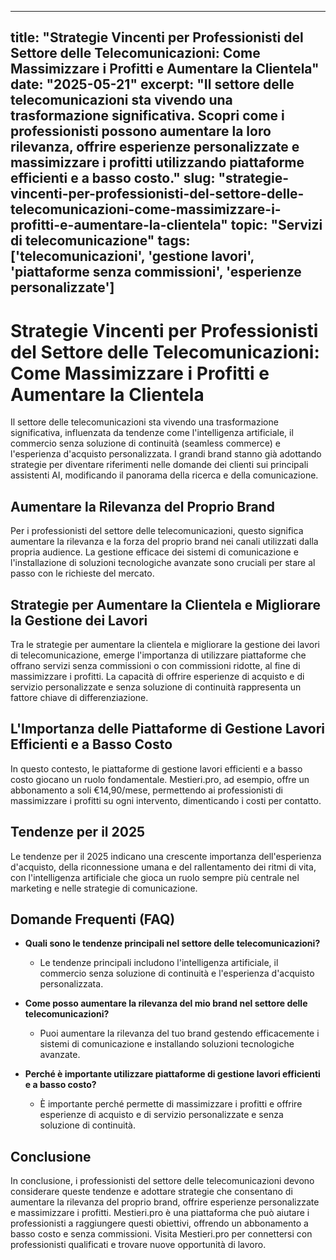 
---
title: "Strategie Vincenti per Professionisti del Settore delle Telecomunicazioni: Come Massimizzare i Profitti e Aumentare la Clientela"
date: "2025-05-21"
excerpt: "Il settore delle telecomunicazioni sta vivendo una trasformazione significativa. Scopri come i professionisti possono aumentare la loro rilevanza, offrire esperienze personalizzate e massimizzare i profitti utilizzando piattaforme efficienti e a basso costo."
slug: "strategie-vincenti-per-professionisti-del-settore-delle-telecomunicazioni-come-massimizzare-i-profitti-e-aumentare-la-clientela"
topic: "Servizi di telecomunicazione"
tags: ['telecomunicazioni', 'gestione lavori', 'piattaforme senza commissioni', 'esperienze personalizzate']
---

# Strategie Vincenti per Professionisti del Settore delle Telecomunicazioni: Come Massimizzare i Profitti e Aumentare la Clientela

Il settore delle telecomunicazioni sta vivendo una trasformazione significativa, influenzata da tendenze come l'intelligenza artificiale, il commercio senza soluzione di continuità (seamless commerce) e l'esperienza d'acquisto personalizzata. I grandi brand stanno già adottando strategie per diventare riferimenti nelle domande dei clienti sui principali assistenti AI, modificando il panorama della ricerca e della comunicazione.

## Aumentare la Rilevanza del Proprio Brand

Per i professionisti del settore delle telecomunicazioni, questo significa aumentare la rilevanza e la forza del proprio brand nei canali utilizzati dalla propria audience. La gestione efficace dei sistemi di comunicazione e l'installazione di soluzioni tecnologiche avanzate sono cruciali per stare al passo con le richieste del mercato.

## Strategie per Aumentare la Clientela e Migliorare la Gestione dei Lavori

Tra le strategie per aumentare la clientela e migliorare la gestione dei lavori di telecomunicazione, emerge l'importanza di utilizzare piattaforme che offrano servizi senza commissioni o con commissioni ridotte, al fine di massimizzare i profitti. La capacità di offrire esperienze di acquisto e di servizio personalizzate e senza soluzione di continuità rappresenta un fattore chiave di differenziazione.

## L'Importanza delle Piattaforme di Gestione Lavori Efficienti e a Basso Costo

In questo contesto, le piattaforme di gestione lavori efficienti e a basso costo giocano un ruolo fondamentale. Mestieri.pro, ad esempio, offre un abbonamento a soli €14,90/mese, permettendo ai professionisti di massimizzare i profitti su ogni intervento, dimenticando i costi per contatto.

## Tendenze per il 2025

Le tendenze per il 2025 indicano una crescente importanza dell'esperienza d'acquisto, della riconnessione umana e del rallentamento dei ritmi di vita, con l'intelligenza artificiale che gioca un ruolo sempre più centrale nel marketing e nelle strategie di comunicazione.

## Domande Frequenti (FAQ)

- **Quali sono le tendenze principali nel settore delle telecomunicazioni?**
  - Le tendenze principali includono l'intelligenza artificiale, il commercio senza soluzione di continuità e l'esperienza d'acquisto personalizzata.

- **Come posso aumentare la rilevanza del mio brand nel settore delle telecomunicazioni?**
  - Puoi aumentare la rilevanza del tuo brand gestendo efficacemente i sistemi di comunicazione e installando soluzioni tecnologiche avanzate.

- **Perché è importante utilizzare piattaforme di gestione lavori efficienti e a basso costo?**
  - È importante perché permette di massimizzare i profitti e offrire esperienze di acquisto e di servizio personalizzate e senza soluzione di continuità.

## Conclusione

In conclusione, i professionisti del settore delle telecomunicazioni devono considerare queste tendenze e adottare strategie che consentano di aumentare la rilevanza del proprio brand, offrire esperienze personalizzate e massimizzare i profitti. Mestieri.pro è una piattaforma che può aiutare i professionisti a raggiungere questi obiettivi, offrendo un abbonamento a basso costo e senza commissioni. Visita Mestieri.pro per connettersi con professionisti qualificati e trovare nuove opportunità di lavoro.
